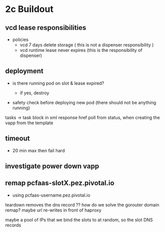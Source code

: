 # 2c Buildout

## vcd lease responsibilities
  * policies
    * vcd 7 days delete storage ( this is not a dispenser responsibility )
    * vcd runtime lease never expires (this is the responsibility of dispenser)

## deployment
  * is there running pod on slot & lease expired?
    * if yes, destroy

  * safety check before deploying new pod (there should not be anything running)

tasks -> task block in xml response href poll from status, when creating the vapp from the template

## timeout
  * 20 min max then fail hard

## investigate power down vapp

## remap pcfaas-slotX.pez.pivotal.io
  * using pcfaas-username.pez.pivotal.io

  teardown removes the dns record
  ?? how do we solve the gorouter domain remap?
  maybe url re-writes in front of haproxy

  maybe a pool of IPs that we bind the slots to at random,
  so the slot DNS records
